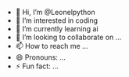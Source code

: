 - 👋 Hi, I’m @Leonelpython
- 👀 I’m interested in coding
- 🌱 I’m currently learning ai
- 💞️ I’m looking to collaborate on ...
- 📫 How to reach me ...
- 😄 Pronouns: ...
- ⚡ Fun fact: ...

<!---
Leonelpython/Leonelpython is a ✨ special ✨ repository because its `README.md` (this file) appears on your GitHub profile.
You can click the Preview link to take a look at your changes.
--->
